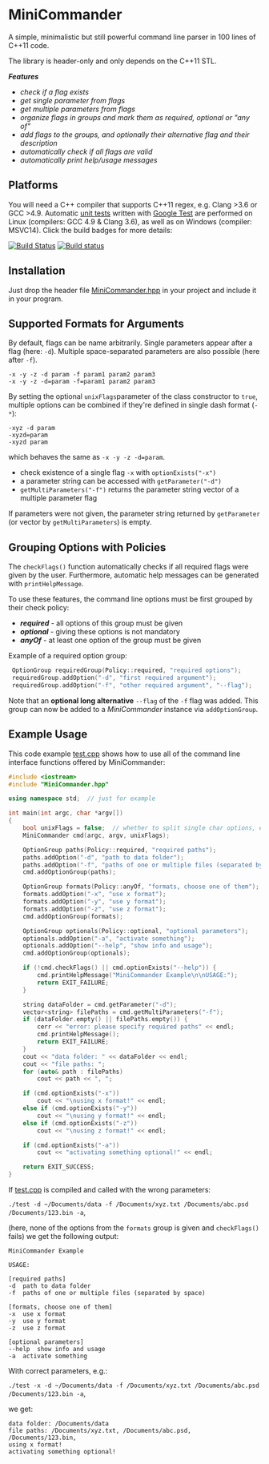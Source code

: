 # MiniCommander 

A simple, minimalistic but still powerful command line parser in 100 lines of C++11 code.

The library is header-only and only depends on the C++11 STL.

***Features***
* *check if a flag exists*
* *get single parameter from flags*
* *get multiple parameters from flags*
* *organize flags in groups and mark them as required, optional or "any of"*
* *add flags to the groups, and optionally their alternative flag and their description*
* *automatically check if all flags are valid*
* *automatically print help/usage messages*

## Platforms
You will need a C++ compiler that supports C++11 regex, e.g. Clang >3.6 or GCC >4.9.
Automatic [unit tests](https://github.com/MichaelGrupp/MiniCommander/blob/master/test/unit_test.cpp) written with [Google Test](https://github.com/google/googletest) are performed on Linux (compilers: GCC 4.9 & Clang 3.6), as well as on Windows (compiler: MSVC14). Click the build badges for more details:

[![Build Status](https://travis-ci.org/MichaelGrupp/MiniCommander.svg?branch=master)](https://travis-ci.org/MichaelGrupp/MiniCommander)
[![Build status](https://ci.appveyor.com/api/projects/status/8ubu1kv85rcmiohv/branch/master?svg=true&passingText=Windows%3A%20build%20passing&failingText=Windows%3A%20build%20failing&pendingText=Windows%3A%20build%20pending)](https://ci.appveyor.com/project/MichaelGrupp/minicommander)

## Installation
Just drop the header file [MiniCommander.hpp](https://github.com/MichaelGrupp/MiniCommander/blob/master/MiniCommander.hpp) in your project and include it in your program.

## Supported Formats for Arguments

By default, flags can be name arbitrarily. Single parameters appear after a flag (here: `-d`). Multiple space-separated parameters are also possible (here after `-f`).
```
-x -y -z -d param -f param1 param2 param3
-x -y -z -d=param -f=param1 param2 param3
```
By setting the optional `unixFlags`parameter of the class constructor to `true`, multiple options can be combined if they're defined in single dash format (`-*`):
```
-xyz -d param
-xyzd=param
-xyzd param
```
which behaves the same as `-x -y -z -d=param`.

* check existence of a single flag `-x` with `optionExists("-x")`
* a parameter string can be accessed with `getParameter("-d")` 
* `getMultiParameters("-f")` returns the parameter string vector of a multiple parameter flag

If parameters were not given, the parameter string returned by `getParameter` (or vector by `getMultiParameters`) is empty.

## Grouping Options with Policies
The `checkFlags()` function automatically checks if all required flags were given by the user. Furthermore, automatic help messages can be generated with `printHelpMessage`. 

To use these features, the command line options must be first grouped by their check policy: 
* ***required*** - all options of this group must be given
* ***optional*** - giving these options is not mandatory
* ***anyOf*** - at least one option of the group must be given

Example of a required option group:
```c++
 OptionGroup requiredGroup(Policy::required, "required options");
 requiredGroup.addOption("-d", "first required argument");
 requiredGroup.addOption("-f", "other required argument", "--flag");
```
Note that an **optional long alternative** `--flag` of the `-f` flag was added. This group can now be added to a *MiniCommander* instance via `addOptionGroup`.

## Example Usage
This code example [test.cpp](https://github.com/MichaelGrupp/MiniCommander/blob/master/test/test.cpp) shows how to use all of the command line interface functions offered by MiniCommander:

```c++
#include <iostream>
#include "MiniCommander.hpp"

using namespace std;  // just for example

int main(int argc, char *argv[])
{
    bool unixFlags = false;  // whether to split single char options, e.g. -xyz into -x -y -z
    MiniCommander cmd(argc, argv, unixFlags);

    OptionGroup paths(Policy::required, "required paths");
    paths.addOption("-d", "path to data folder");
    paths.addOption("-f", "paths of one or multiple files (separated by space)");
    cmd.addOptionGroup(paths);

    OptionGroup formats(Policy::anyOf, "formats, choose one of them");
    formats.addOption("-x", "use x format");
    formats.addOption("-y", "use y format");
    formats.addOption("-z", "use z format");
    cmd.addOptionGroup(formats);

    OptionGroup optionals(Policy::optional, "optional parameters");
    optionals.addOption("-a", "activate something");
    optionals.addOption("--help", "show info and usage");
    cmd.addOptionGroup(optionals);

    if (!cmd.checkFlags() || cmd.optionExists("--help")) {
        cmd.printHelpMessage("MiniCommander Example\n\nUSAGE:");
        return EXIT_FAILURE;
    }

    string dataFolder = cmd.getParameter("-d");
    vector<string> filePaths = cmd.getMultiParameters("-f");
    if (dataFolder.empty() || filePaths.empty()) {
        cerr << "error: please specify required paths" << endl;
        cmd.printHelpMessage();
        return EXIT_FAILURE;
    }
    cout << "data folder: " << dataFolder << endl;
    cout << "file paths: ";
    for (auto& path : filePaths)
        cout << path << ", ";

    if (cmd.optionExists("-x"))
        cout << "\nusing x format!" << endl;
    else if (cmd.optionExists("-y"))
        cout << "\nusing y format!" << endl;
    else if (cmd.optionExists("-z"))
        cout << "\nusing z format!" << endl;

    if (cmd.optionExists("-a"))
        cout << "activating something optional!" << endl;

    return EXIT_SUCCESS;
}
```
If [test.cpp](https://github.com/MichaelGrupp/MiniCommander/blob/master/test/test.cpp) is compiled and called with the wrong parameters: 

`./test -d ~/Documents/data -f /Documents/xyz.txt /Documents/abc.psd /Documents/123.bin -a`,

(here, none of the options from the ```formats``` group is given and ```checkFlags()``` fails) we get the following output:
```
MiniCommander Example

USAGE:

[required paths]
-d	path to data folder
-f	paths of one or multiple files (separated by space)

[formats, choose one of them]
-x	use x format
-y	use y format
-z	use z format

[optional parameters]
--help	show info and usage
-a	activate something
```

With correct parameters, e.g.: 

`./test -x -d ~/Documents/data -f /Documents/xyz.txt /Documents/abc.psd /Documents/123.bin -a`, 

we get:
```
data folder: /Documents/data
file paths: /Documents/xyz.txt, /Documents/abc.psd, /Documents/123.bin, 
using x format!
activating something optional!
```
